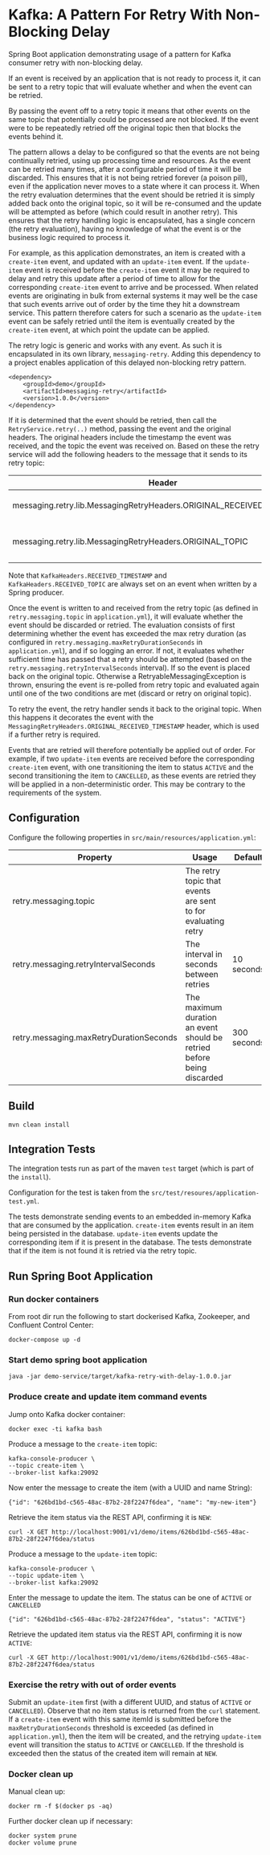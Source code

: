 # Kafka: A Pattern For Retry With Non-Blocking Delay

Spring Boot application demonstrating usage of a pattern for Kafka consumer retry with non-blocking delay.

If an event is received by an application that is not ready to process it, it can be sent to a retry topic that will evaluate whether and when the event can be retried.

By passing the event off to a retry topic it means that other events on the same topic that potentially could be processed are not blocked.  If the event were to be repeatedly retried off the original topic then that blocks the events behind it.

The pattern allows a delay to be configured so that the events are not being continually retried, using up processing time and resources.  As the event can be retried many times, after a configurable period of time it will be discarded.  This ensures that it is not being retried forever (a poison pill), even if the application never moves to a state where it can process it.  When the retry evaluation determines that the event should be retried it is simply added back onto the original topic, so it will be re-consumed and the update will be attempted as before (which could result in another retry).  This ensures that the retry handling logic is encapsulated, has a single concern (the retry evaluation), having no knowledge of what the event is or the business logic required to process it.

For example, as this application demonstrates, an item is created with a `create-item` event, and updated with an `update-item` event.  If the `update-item` event is received before the `create-item` event it may be required to delay and retry this update after a period of time to allow for the corresponding `create-item` event to arrive and be processed.  When related events are originating in bulk from external systems it may well be the case that such events arrive out of order by the time they hit a downstream service.  This pattern therefore caters for such a scenario as the `update-item` event can be safely retried until the item is eventually created by the `create-item` event, at which point the update can be applied.

The retry logic is generic and works with any event.  As such it is encapsulated in its own library, `messaging-retry`.  Adding this dependency to a project enables application of this delayed non-blocking retry pattern.  
```
<dependency>
    <groupId>demo</groupId>
    <artifactId>messaging-retry</artifactId>
    <version>1.0.0</version>
</dependency>
```
If it is determined that the event should be retried, then call the `RetryService.retry(..)` method, passing the event and the original headers.  The original headers include the timestamp the event was received, and the topic the event was received on.  Based on these the retry service will add the following headers to the message that it sends to its retry topic: 

|Header|Value|
|---|---|
|messaging.retry.lib.MessagingRetryHeaders.ORIGINAL_RECEIVED_TIMESTAMP|This is the original received timestamp of the event, taken from the `org.springframework.kafka.support.KafkaHeaders.RECEIVED_TIMESTAMP` header.|
|messaging.retry.lib.MessagingRetryHeaders.ORIGINAL_TOPIC|The original topic name of the message, taken from the `org.springframework.kafka.support.KafkaHeaders.RECEIVED_TOPIC` header.  When the message is ready to retry, this is the topic that the message will be placed on.|

Note that `KafkaHeaders.RECEIVED_TIMESTAMP` and `KafkaHeaders.RECEIVED_TOPIC` are always set on an event when written by a Spring producer.

Once the event is written to and received from the retry topic (as defined in `retry.messaging.topic` in `application.yml`), it will evaluate whether the event should be discarded or retried.  The evaluation consists of first determining whether the event has exceeded the max retry duration (as configured in `retry.messaging.maxRetryDurationSeconds` in `application.yml`), and if so logging an error.  If not, it evaluates whether sufficient time has passed that a retry should be attempted (based on the `retry.messaging.retryIntervalSeconds` interval).  If so the event is placed back on the original topic.  Otherwise a RetryableMessagingException is thrown, ensuring the event is re-polled from retry topic and evaluated again until one of the two conditions are met (discard or retry on original topic). 

To retry the event, the retry handler sends it back to the original topic.  When this happens it decorates the event with the `MessagingRetryHeaders.ORIGINAL_RECEIVED_TIMESTAMP` header, which is used if a further retry is required.

Events that are retried will therefore potentially be applied out of order.  For example, if two `update-item` events are received before the corresponding `create-item` event, with one transitioning the item to status `ACTIVE` and the second transitioning the item to `CANCELLED`, as these events are retried they will be applied in a non-deterministic order.  This may be contrary to the requirements of the system. 

## Configuration

Configure the following properties in `src/main/resources/application.yml`:

|Property|Usage|Default|
|---|---|---|
|retry.messaging.topic| The retry topic that events are sent to for evaluating retry|
|retry.messaging.retryIntervalSeconds| The interval in seconds between retries| 10 seconds|
|retry.messaging.maxRetryDurationSeconds| The maximum duration an event should be retried before being discarded|300 seconds|

## Build
```
mvn clean install
```

## Integration Tests

The integration tests run as part of the maven `test` target (which is part of the `install`).

Configuration for the test is taken from the `src/test/resoures/application-test.yml`.

The tests demonstrate sending events to an embedded in-memory Kafka that are consumed by the application.  `create-item` events result in an item being persisted in the database.  `update-item` events update the corresponding item if it is present in the database.  The tests demonstrate that if the item is not found it is retried via the retry topic.

## Run Spring Boot Application

### Run docker containers

From root dir run the following to start dockerised Kafka, Zookeeper, and Confluent Control Center:
```
docker-compose up -d
```

### Start demo spring boot application
```
java -jar demo-service/target/kafka-retry-with-delay-1.0.0.jar
```

### Produce create and update item command events

Jump onto Kafka docker container:
```
docker exec -ti kafka bash
```

Produce a message to the `create-item` topic:
```
kafka-console-producer \
--topic create-item \
--broker-list kafka:29092 
```
Now enter the message to create the item (with a UUID and name String):
```
{"id": "626bd1bd-c565-48ac-87b2-28f2247f6dea", "name": "my-new-item"}
```

Retrieve the item status via the REST API, confirming it is `NEW`:
```
curl -X GET http://localhost:9001/v1/demo/items/626bd1bd-c565-48ac-87b2-28f2247f6dea/status
```

Produce a message to the `update-item` topic:
```
kafka-console-producer \
--topic update-item \
--broker-list kafka:29092 
```

Enter the message to update the item. The status can be one of `ACTIVE` or `CANCELLED`
```
{"id": "626bd1bd-c565-48ac-87b2-28f2247f6dea", "status": "ACTIVE"}
```

Retrieve the updated item status via the REST API, confirming it is now `ACTIVE`:
```
curl -X GET http://localhost:9001/v1/demo/items/626bd1bd-c565-48ac-87b2-28f2247f6dea/status
```

### Exercise the retry with out of order events

Submit an `update-item` first (with a different UUID, and status of `ACTIVE` or `CANCELLED`).  Observe that no item status is returned from the `curl` statement.  If a `create-item` event with this same itemId is submitted before the `maxRetryDurationSeconds` threshold is exceeded (as defined in `application.yml`), then the item will be created, and the retrying `update-item` event will transition the status to `ACTIVE` or `CANCELLED`.  If the threshold is exceeded then the status of the created item will remain at `NEW`.

### Docker clean up

Manual clean up:
```
docker rm -f $(docker ps -aq)
```
Further docker clean up if necessary:
```
docker system prune
docker volume prune
```
